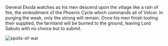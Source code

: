 General Ekoda watches as his men descend upon the village like a rain of fire, the embodiment of the Phoenix Cycle which commands all of Volcor. In purging the weak, only the strong will remain. Once his men finish looting their supplied, the farmland will be burned to the ground, leaving Lord Sabuto with no choice but to submit.

<img src="https://media.githubusercontent.com/media/nathaneastwood/fablore/main/src/equipment/media/spoils-of-war.webp" alt="spoils-of-war" class="center" />
